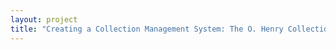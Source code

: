 ```yaml
--- 
layout: project 
title: "Creating a Collection Management System: The O. Henry Collection at the Austin History Center" 
---
```



